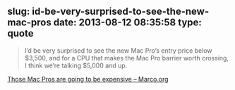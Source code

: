 slug: id-be-very-surprised-to-see-the-new-mac-pros
date: 2013-08-12 08:35:58
type: quote
---

> I’d be very surprised to see the new Mac Pro’s entry price below $3,500, and for a CPU that makes the Mac Pro barrier worth crossing, I think we’re talking $5,000 and up.

[Those Mac Pros are going to be expensive – Marco.org](http://www.marco.org/2013/08/10/ivy-bridge-ep-prices)

